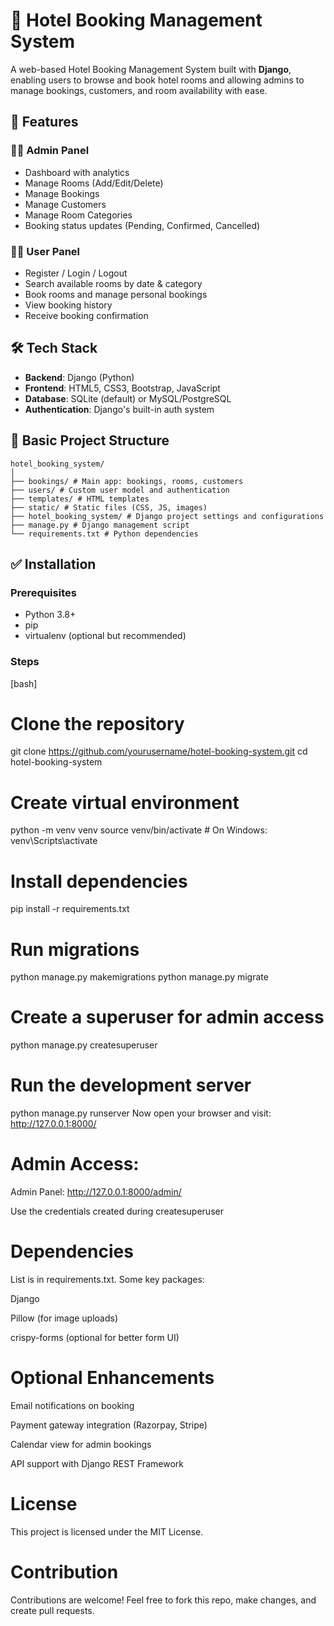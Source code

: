 # 🏨 Hotel Booking Management System

A web-based Hotel Booking Management System built with **Django**, enabling users to browse and book hotel rooms and allowing admins to manage bookings, customers, and room availability with ease.

## 🚀 Features

### 🧑‍💼 Admin Panel
- Dashboard with analytics
- Manage Rooms (Add/Edit/Delete)
- Manage Bookings
- Manage Customers
- Manage Room Categories
- Booking status updates (Pending, Confirmed, Cancelled)

### 🙋‍♂️ User Panel
- Register / Login / Logout
- Search available rooms by date & category
- Book rooms and manage personal bookings
- View booking history
- Receive booking confirmation

## 🛠️ Tech Stack

- **Backend**: Django (Python)
- **Frontend**: HTML5, CSS3, Bootstrap, JavaScript
- **Database**: SQLite (default) or MySQL/PostgreSQL
- **Authentication**: Django's built-in auth system

## 📁 Basic Project Structure
``` 
hotel_booking_system/
│
├── bookings/ # Main app: bookings, rooms, customers
├── users/ # Custom user model and authentication
├── templates/ # HTML templates
├── static/ # Static files (CSS, JS, images)
├── hotel_booking_system/ # Django project settings and configurations
├── manage.py # Django management script
└── requirements.txt # Python dependencies
```

## ✅ Installation

### Prerequisites

- Python 3.8+
- pip
- virtualenv (optional but recommended)

### Steps
[bash]
# Clone the repository
git clone https://github.com/yourusername/hotel-booking-system.git
cd hotel-booking-system

# Create virtual environment
python -m venv venv
source venv/bin/activate    # On Windows: venv\Scripts\activate

# Install dependencies
pip install -r requirements.txt

# Run migrations
python manage.py makemigrations
python manage.py migrate

# Create a superuser for admin access
python manage.py createsuperuser

# Run the development server
python manage.py runserver
Now open your browser and visit: http://127.0.0.1:8000/

# Admin Access:

Admin Panel: http://127.0.0.1:8000/admin/

Use the credentials created during createsuperuser

# Dependencies

List is in requirements.txt. Some key packages:

Django

Pillow (for image uploads)

crispy-forms (optional for better form UI)


# Optional Enhancements
Email notifications on booking

Payment gateway integration (Razorpay, Stripe)

Calendar view for admin bookings

API support with Django REST Framework

# License
This project is licensed under the MIT License.

# Contribution
Contributions are welcome! Feel free to fork this repo, make changes, and create pull requests.

